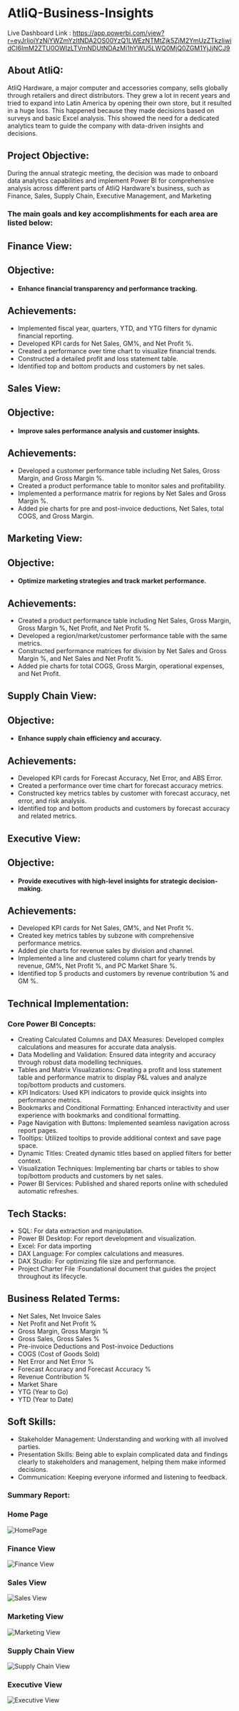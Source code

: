 # AtliQ-Business-Insights

Live Dashboard Link : https://app.powerbi.com/view?r=eyJrIjoiYzNjYWZmYzItNDA2OS00YzQ1LWEzNTMtZjk5ZjM2YmUzZTkzIiwidCI6ImM2ZTU0OWIzLTVmNDUtNDAzMi1hYWU5LWQ0MjQ0ZGM1YjJjNCJ9  

## About AtliQ:
AtliQ Hardware, a major computer and accessories company, sells globally through retailers and direct distributors. They grew a lot in recent years and tried to expand into Latin America by opening their own store, but it resulted in a huge loss. This happened because they made decisions based on surveys and basic Excel analysis. This showed the need for a dedicated analytics team to guide the company with data-driven insights and decisions.

## Project Objective:
During the annual strategic meeting, the decision was made to onboard data analytics capabilities and implement Power BI for comprehensive analysis across different parts of AtliQ Hardware's business, such as Finance, Sales, Supply Chain, Executive Management, and Marketing

### The main goals and key accomplishments for each area are listed below:


## Finance View:

## Objective:  
  -  #### Enhance financial transparency and performance tracking.
## Achievements:
- Implemented fiscal year, quarters, YTD, and YTG filters for dynamic financial reporting.
- Developed KPI cards for Net Sales, GM%, and Net Profit %.
- Created a performance over time chart to visualize financial trends.
- Constructed a detailed profit and loss statement table.
- Identified top and bottom products and customers by net sales.

## Sales View:
## Objective: 
- #### Improve sales performance analysis and customer insights.
## Achievements:
- Developed a customer performance table including Net Sales, Gross Margin, and Gross Margin %.
- Created a product performance table to monitor sales and profitability.
- Implemented a performance matrix for regions by Net Sales and Gross Margin %.
- Added pie charts for pre and post-invoice deductions, Net Sales, total COGS, and Gross Margin.

## Marketing View:
## Objective: 
  - #### Optimize marketing strategies and track market performance.
## Achievements:
- Created a product performance table including Net Sales, Gross Margin, Gross Margin %, Net Profit, and Net Profit %.
- Developed a region/market/customer performance table with the same metrics.
- Constructed performance matrices for division by Net Sales and Gross Margin %, and Net Sales and Net Profit %.
- Added pie charts for total COGS, Gross Margin, operational expenses, and Net Profit.

## Supply Chain View:

## Objective: 
  - #### Enhance supply chain efficiency and accuracy.
## Achievements:
- Developed KPI cards for Forecast Accuracy, Net Error, and ABS Error.
- Created a performance over time chart for forecast accuracy metrics.
- Constructed key metrics tables by customer with forecast accuracy, net error, and risk analysis.
- Identified top and bottom products and customers by forecast accuracy and related metrics.

## Executive View:
## Objective: 
- #### Provide executives with high-level insights for strategic decision-making.
## Achievements:
- Developed KPI cards for Net Sales, GM%, and Net Profit %.
- Created key metrics tables by subzone with comprehensive performance metrics.
- Added pie charts for revenue sales by division and channel.
- Implemented a line and clustered column chart for yearly trends by revenue, GM%, Net Profit %, and PC Market Share %.
- Identified top 5 products and customers by revenue contribution % and GM %.



## Technical Implementation:
### Core Power BI Concepts:
- Creating Calculated Columns and DAX Measures: Developed complex calculations and measures for accurate data analysis.
- Data Modelling and Validation: Ensured data integrity and accuracy through robust data modelling techniques.
- Tables and Matrix Visualizations: Creating a profit and loss statement table and performance matrix to display P&L values and analyze top/bottom products and customers.
- KPI Indicators: Used KPI indicators to provide quick insights into performance metrics.
- Bookmarks and Conditional Formatting: Enhanced interactivity and user experience with bookmarks and conditional formatting.
- Page Navigation with Buttons: Implemented seamless navigation across report pages.
- Tooltips: Utilized tooltips to provide additional context and save page space.
- Dynamic Titles: Created dynamic titles based on applied filters for better context.
- Visualization Techniques: Implementing bar charts or tables to show top/bottom products and customers by net sales.
- Power BI Services: Published and shared reports online with scheduled automatic refreshes.

## Tech Stacks:
- SQL: For data extraction and manipulation.
- Power BI Desktop: For report development and visualization.
- Excel: For data importing
- DAX Language: For complex calculations and measures.
- DAX Studio: For optimizing file size and performance.
- Project Charter File :Foundational document that guides the project throughout its lifecycle.
## Business Related Terms:

- Net Sales, Net Invoice Sales
- Net Profit and Net Profit %
- Gross Margin, Gross Margin %
- Gross Sales, Gross Sales %
- Pre-invoice Deductions and Post-invoice Deductions
- COGS (Cost of Goods Sold)
- Net Error and Net Error %
- Forecast Accuracy and Forecast Accuracy %
- Revenue Contribution %
- Market Share
- YTG (Year to Go)
- YTD (Year to Date)

## Soft Skills:
- Stakeholder Management: Understanding and working with all involved parties.
- Presentation Skills: Being able to explain complicated data and findings clearly to stakeholders and management, helping them make informed decisions.
- Communication: Keeping everyone informed and listening to feedback.

### Summary Report:

### Home Page
![HomePage](https://github.com/sudhamadhavi/AtliQ-Business-Insights/assets/19885678/2fef3260-2201-48eb-8a18-986c81c64ff6)

### Finance View
![Finance View](https://github.com/sudhamadhavi/AtliQ-Business-Insights/assets/19885678/331cba18-77f3-49ac-885c-30cc55aa90f6)

### Sales View
![Sales View](https://github.com/sudhamadhavi/AtliQ-Business-Insights/assets/19885678/e00da187-30d4-468f-831e-65dc2784e08a)

### Marketing View
![Marketing View](https://github.com/sudhamadhavi/AtliQ-Business-Insights/assets/19885678/c6ad9d5c-b04a-457d-98a3-bef9e86220a9)

### Supply Chain View
![Supply Chain View](https://github.com/sudhamadhavi/AtliQ-Business-Insights/assets/19885678/d410f423-d262-44fc-83c0-bed6bbda6bc6)

### Executive View
![Executive View](https://github.com/sudhamadhavi/AtliQ-Business-Insights/assets/19885678/a4c22e47-3e74-4333-8054-20c5aff45f44)

